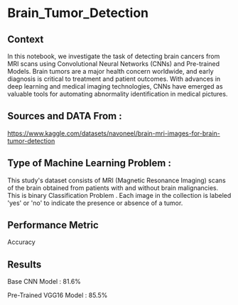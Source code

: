 # Brain_Tumor_Detection

## Context

In this notebook, we investigate the task of detecting brain cancers from MRI scans using Convolutional Neural Networks (CNNs) and Pre-trained Models. Brain tumors are a major health concern worldwide, and early diagnosis is critical to treatment and patient outcomes. With advances in deep learning and medical imaging technologies, CNNs have emerged as valuable tools for automating abnormality identification in medical pictures.

## Sources and DATA From :

https://www.kaggle.com/datasets/navoneel/brain-mri-images-for-brain-tumor-detection

## Type of Machine Learning Problem :

This study's dataset consists of MRI (Magnetic Resonance Imaging) scans of the brain obtained from patients with and without brain malignancies. This is binary Classification Problem . Each image in the collection is labeled 'yes' or 'no' to indicate the presence or absence of a tumor.

## Performance Metric

Accuracy

## Results

Base CNN Model : 81.6%

Pre-Trained VGG16 Model : 85.5%

